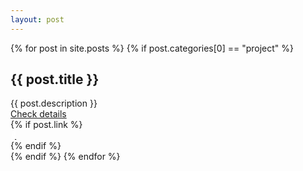 ```yaml
---
layout: post
---
```


{% for post in site.posts %}
{% if post.categories[0] == "project" %}
<div class="demo-card-wide mdl-card mdl-shadow--2dp">
  <div class="mdl-card__title" style=" background: url('{{post.image}}') center / cover;">
    <h2 class="mdl-card__title-text grad">{{ post.title }}</h2>
  </div>
  <div class="mdl-card__supporting-text">
    {{ post.description }}
  </div>
  <div class="mdl-card__actions mdl-card--border">
    <a href="{{ post.url }}" class="mdl-button mdl-button--colored mdl-js-button mdl-js-ripple-effect">
      Check details
    </a>
  </div>
  {% if post.link %}
  <div class="mdl-card__menu">
    <a href="{{ post.link }}" class="mdl-button mdl-button--icon mdl-js-button mdl-js-ripple-effect">
      <i class="material-icons" style="color: white;">&#xE895;</i>
    </a>
  </div>
  {% endif %}
</div>
{% endif %}
{% endfor %}